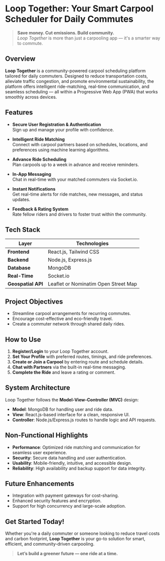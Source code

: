 # Loop Together: Your Smart Carpool Scheduler for Daily Commutes

> **Save money. Cut emissions. Build community.**  
> *Loop Together* is more than just a carpooling app — it's a smarter way to commute.


## Overview

**Loop Together** is a community-powered carpool scheduling platform tailored for daily commuters. Designed to reduce transportation costs, alleviate traffic congestion, and promote environmental sustainability, the platform offers intelligent ride-matching, real-time communication, and seamless scheduling — all within a Progressive Web App (PWA) that works smoothly across devices.


## Features

- **Secure User Registration & Authentication**  
  Sign up and manage your profile with confidence.

- **Intelligent Ride Matching**  
  Connect with carpool partners based on schedules, locations, and preferences using machine learning algorithms.

- **Advance Ride Scheduling**  
  Plan carpools up to a week in advance and receive reminders.

- **In-App Messaging**  
  Chat in real-time with your matched commuters via Socket.io.

- **Instant Notifications**  
  Get real-time alerts for ride matches, new messages, and status updates.

- **Feedback & Rating System**  
  Rate fellow riders and drivers to foster trust within the community.


## Tech Stack

| Layer             | Technologies                         |
|------------------|--------------------------------------|
| **Frontend**      | React.js, Tailwind CSS               |
| **Backend**       | Node.js, Express.js                 |
| **Database**      | MongoDB                             |
| **Real-Time**     | Socket.io                           |
| **Geospatial API**| Leaflet or Nominatim Open Street Map|


## Project Objectives

- Streamline carpool arrangements for recurring commutes.
- Encourage cost-effective and eco-friendly travel.
- Create a commuter network through shared daily rides.


## How to Use

1. **Register/Login** to your Loop Together account.
2. **Set Your Profile** with preferred routes, timings, and ride preferences.
3. **Create or Join a Carpool** by entering route and schedule details.
4. **Chat with Partners** via the built-in real-time messaging.
5. **Complete the Ride** and leave a rating or comment.


## System Architecture

Loop Together follows the **Model-View-Controller (MVC)** design:

- **Model**: MongoDB for handling user and ride data.
- **View**: React.js-based interface for a clean, responsive UI.
- **Controller**: Node.js/Express.js routes to handle logic and API requests.


## Non-Functional Highlights

- **Performance**: Optimized ride matching and communication for seamless user experience.
- **Security**: Secure data handling and user authentication.
- **Usability**: Mobile-friendly, intuitive, and accessible design.
- **Reliability**: High availability and backup support for data integrity.


## Future Enhancements

- Integration with payment gateways for cost-sharing.
- Enhanced security features and encryption.
- Support for high concurrency and large-scale adoption.


## Get Started Today!

Whether you're a daily commuter or someone looking to reduce travel costs and carbon footprint, **Loop Together** is your go-to solution for smart, efficient, and community-driven carpooling.

> **Let’s build a greener future — one ride at a time.**

